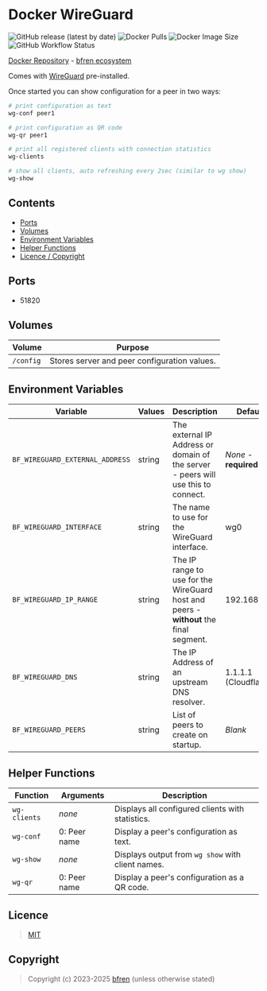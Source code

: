 # Docker WireGuard

![GitHub release (latest by date)](https://img.shields.io/github/v/release/bfren/docker-wireguard) ![Docker Pulls](https://img.shields.io/endpoint?url=https%3A%2F%2Fbfren.dev%2Fdocker%2Fpulls%2Fwireguard) ![Docker Image Size](https://img.shields.io/endpoint?url=https%3A%2F%2Fbfren.dev%2Fdocker%2Fsize%2Fwireguard) ![GitHub Workflow Status](https://img.shields.io/github/actions/workflow/status/bfren/docker-wireguard/dev.yml?branch=main)

[Docker Repository](https://hub.docker.com/r/bfren/wireguard) - [bfren ecosystem](https://github.com/bfren/docker)

Comes with [WireGuard](https://www.wireguard.com/) pre-installed.

Once started you can show configuration for a peer in two ways:

```bash
# print configuration as text
wg-conf peer1

# print configuration as QR code
wg-qr peer1

# print all registered clients with connection statistics
wg-clients

# show all clients, auto refreshing every 2sec (similar to wg show)
wg-show
```

## Contents

* [Ports](#ports)
* [Volumes](#volumes)
* [Environment Variables](#environment-variables)
* [Helper Functions](#helper-functions)
* [Licence / Copyright](#licence)

## Ports

* 51820

## Volumes

| Volume    | Purpose                                       |
| --------- | --------------------------------------------- |
| `/config` | Stores server and peer configuration values.  |

## Environment Variables

| Variable                          | Values | Description                                                                              | Default               |
| --------------------------------- | ------ | ---------------------------------------------------------------------------------------- | --------------------- |
| `BF_WIREGUARD_EXTERNAL_ADDRESS`   | string | The external IP Address or domain of the server - peers will use this to connect.        | *None* - **required** |
| `BF_WIREGUARD_INTERFACE`          | string | The name to use for the WireGuard interface.                                             | wg0                   |
| `BF_WIREGUARD_IP_RANGE`           | string | The IP range to use for the WireGuard host and peers - **without** the final segment.    | 192.168.100           |
| `BF_WIREGUARD_DNS`                | string | The IP Address of an upstream DNS resolver.                                              | 1.1.1.1 (Cloudflare)  |
| `BF_WIREGUARD_PEERS`              | string | List of peers to create on startup.                                                      | *Blank*               |

## Helper Functions

| Function      | Arguments     | Description                                       |
| ------------- | ------------- | ------------------------------------------------- |
| `wg-clients`  | *none*        | Displays all configured clients with statistics.  |
| `wg-conf`     | 0: Peer name  | Display a peer's configuration as text.           |
| `wg-show`     | *none*        | Displays output from `wg show` with client names. |
| `wg-qr`       | 0: Peer name  | Display a peer's configuration as a QR code.      |

## Licence

> [MIT](https://mit.bfren.dev/2023)

## Copyright

> Copyright (c) 2023-2025 [bfren](https://bfren.dev) (unless otherwise stated)
